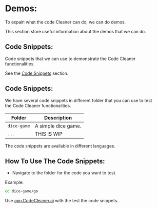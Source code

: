 # Demos:

To expain what the code Cleaner can do, we can do demos.

This section store useful information about the demos that we can do.

## Code Snippets:

Code snippets that we can use to demonstrate the Code Cleaner functionalities.

See the [Code Snippets](./code-snippets/README.md) section.

## Code Snippets:

We have several code snippets in different folder that you can use to test the Code Cleaner functionalities.

| Folder | Description |
| --- | --- |
| `dice-game` | A simple dice game. |
| `...` | THIS IS WIP |

The code snippets are available in different languages.

## How To Use The Code Snippets:

- Navigate to the folder for the code you want to test. 

Example: 

```bash
cd dice-game/go
```

Use [app.CodeCleaner.ai](https://app.codecleaner.ai) with the test the code snippets.